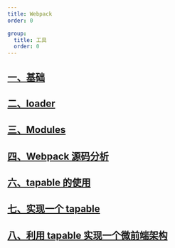 ```yaml
---
title: Webpack
order: 0

group:
  title: 工具
  order: 0
---
```


## [一、基础](/project/webpack/base)

## [二、loader](/project/webpack/loader)

## [三、Modules](/project/webpack/modules)

## [四、Webpack 源码分析](/project/webpack/webpack)

## [六、tapable 的使用](/project/webpack/tapable-usage)

## [七、实现一个 tapable](/project/webpack/tapable-implement)

## [八、利用 tapable 实现一个微前端架构](/project/webpack/microApp)
